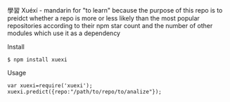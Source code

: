 學習
Xuéxí - mandarin for "to learn" because the purpose of this repo is to preidct whether a repo is more or less likely than the most popular repositories according to their npm star count and the number of other modules which use it as a dependency

Install
```
$ npm install xuexi
```

Usage
```
var xuexi=require('xuexi');
xuexi.predict({repo:"/path/to/repo/to/analize"});
```